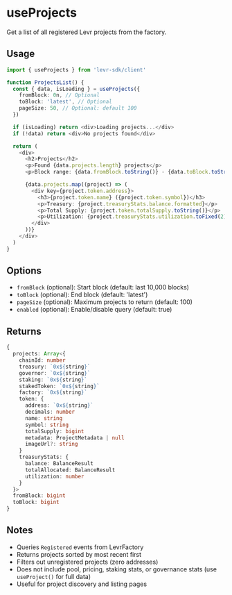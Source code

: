 # useProjects

Get a list of all registered Levr projects from the factory.

## Usage

```typescript
import { useProjects } from 'levr-sdk/client'

function ProjectsList() {
  const { data, isLoading } = useProjects({
    fromBlock: 0n, // Optional
    toBlock: 'latest', // Optional
    pageSize: 50, // Optional: default 100
  })

  if (isLoading) return <div>Loading projects...</div>
  if (!data) return <div>No projects found</div>

  return (
    <div>
      <h2>Projects</h2>
      <p>Found {data.projects.length} projects</p>
      <p>Block range: {data.fromBlock.toString()} - {data.toBlock.toString()}</p>

      {data.projects.map((project) => (
        <div key={project.token.address}>
          <h3>{project.token.name} ({project.token.symbol})</h3>
          <p>Treasury: {project.treasuryStats.balance.formatted}</p>
          <p>Total Supply: {project.token.totalSupply.toString()}</p>
          <p>Utilization: {project.treasuryStats.utilization.toFixed(2)}%</p>
        </div>
      ))}
    </div>
  )
}
```

## Options

- `fromBlock` (optional): Start block (default: last 10,000 blocks)
- `toBlock` (optional): End block (default: 'latest')
- `pageSize` (optional): Maximum projects to return (default: 100)
- `enabled` (optional): Enable/disable query (default: true)

## Returns

```typescript
{
  projects: Array<{
    chainId: number
    treasury: `0x${string}`
    governor: `0x${string}`
    staking: `0x${string}`
    stakedToken: `0x${string}`
    factory: `0x${string}`
    token: {
      address: `0x${string}`
      decimals: number
      name: string
      symbol: string
      totalSupply: bigint
      metadata: ProjectMetadata | null
      imageUrl?: string
    }
    treasuryStats: {
      balance: BalanceResult
      totalAllocated: BalanceResult
      utilization: number
    }
  }>
  fromBlock: bigint
  toBlock: bigint
}
```

## Notes

- Queries `Registered` events from LevrFactory
- Returns projects sorted by most recent first
- Filters out unregistered projects (zero addresses)
- Does not include pool, pricing, staking stats, or governance stats (use `useProject()` for full data)
- Useful for project discovery and listing pages


